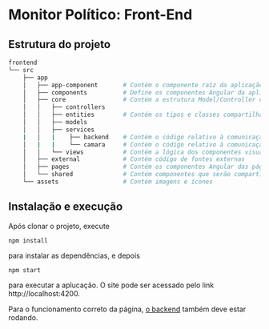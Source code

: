 # Monitor Político: Front-End

## Estrutura do projeto
```bash
frontend
└── src
    ├── app
    │   ├── app-component       # Contém o componente raíz da aplicação Angular
    │   ├── components          # Define os componentes Angular da aplicação
    │   ├── core                # Contém a estrutura Model/Controller da aplicação (view está nos componentes Angular)
    │   │   ├── controllers   
    │   │   ├── entities        # Contém os tipos e classes compartilhados entre os módulos
    │   │   ├── models
    │   │   ├── services
    |   │   |    ├── backend    # Contém o código relativo à comunicação com o backend
    │   |   |    └── camara     # Contém o código relativo à comunicação com a API da câmara
    │   │   └── views           # Contém a lógica dos componentes visuais
    │   ├── external            # Contém código de fontes externas 
    │   ├── pages               # Contém os componentes Angular das páginas da aplicação
    │   └── shared              # Contém componentes que serão compartilhados (footer, header, etc.)
    └── assets                  # Contém imagens e ícones
```

## Instalação e execução
Após clonar o projeto, execute
```
npm install
```
para instalar as dependências, e depois
```
npm start
```
para executar a aplucação. O site pode ser acessado pelo link http://localhost:4200.

Para o funcionamento correto da página, [o backend](../backend) também deve estar rodando.

